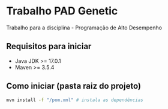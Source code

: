 # Trabalho PAD Genetic

Trabalho para a disciplina - Programação de Alto Desempenho

## Requisitos para iniciar

- Java JDK >= 17.0.1
- Maven >= 3.5.4

## Como iniciar (pasta raiz do projeto)

```bash
mvn install -f "/pom.xml" # instala as dependências
```
